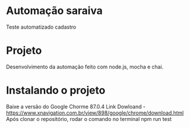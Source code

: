 # Automação saraiva

Teste automatizado cadastro

# Projeto

Desenvolvimento da automação feito com node.js, mocha e chai.

# Instalando o projeto 

Baixe a versão do Google Chorme 87.0.4 Link Dowloand - https://www.xnavigation.com.br/view/898/google/chrome/download.html
Após clonar o repositório, rodar o comando no terminal npm run test
